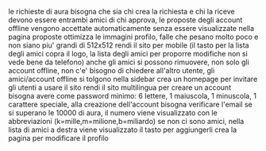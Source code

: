 le richieste di aura bisogna che sia chi crea la richiesta e chi la riceve devono essere entrambi amici di chi approva, le proposte degli account offline vengono accettate automaticamente senza essere visualizzate nella pagina proposte
ottimizza le immagini profilo, falle che pesano molto poco e non siano piu' grandi di 512x512
rendi il sito per mobile (il tasto per la lista degli amici copra il logo, la lista degli amici per proporre modifiche non si vede bene da telefono)
anche gli amici si possono rimuovere, non solo gli account offline, non c'e' bisogno di chiedere all'altro utente, gli amici/account offline si tolgono nella sidebar
crea un homepage per invitare gli utenti a usare il sito
rendi il sito multilingua
per creare un account bisogna avere come password minimo: 6 lettere, 1 maiuscola, 1 minuscola, 1 carattere speciale, alla creazione dell'account bisogna verificare l'email
se si superano le 10000 di aura, il numero viene visualizzato con le abbreviazioni (k=mille,m=milione,b=miliardo)
se non ci sono amici, nella lista di amici a destra viene visualizzato il tasto per aggiungerli
crea la pagina per modificare il profilo